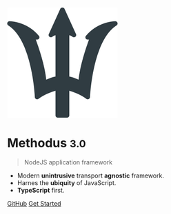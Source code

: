 <!-- _coverpage.md -->

![logo](_media/methodus_256.png)

# Methodus <small>3.0</small>

> NodeJS application framework

- Modern **unintrusive** transport **agnostic** framework.
- Harnes the **ubiquity** of JavaScript.
- **TypeScript** first. 

[GitHub](https://github.com/nodulusteam/methodus.dev)
[Get Started](main.md)